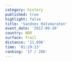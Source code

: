 ```yaml
---
category: history
published: true
highlight: false
title: 'Sandnes Halvmaraton'
event_date: '2017-09-30'
country: NOR
surface: Trail
distance: '21,098'
time: '01:29:13'
ranking: '17 / 206'
---
```

